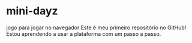 # mini-dayz
jogo para jogar no navegador
Este é meu primeiro repositório no GitHub! Estou aprendendo a usar a plataforma com um passo a passo.

